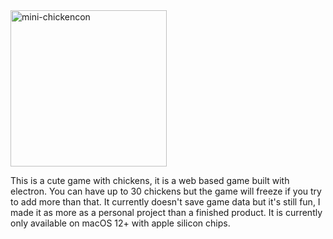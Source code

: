 <img width="250" height="250" alt="mini-chickencon" src="https://github.com/user-attachments/assets/858c54f6-b1a3-47e1-8c83-b429079facf2" />

This is a cute game with chickens, it is a web based game built with electron.
You can have up to 30 chickens but the game will freeze if you try to add more than that.
It currently doesn't save game data but it's still fun, I made it as more as a personal project than a finished product.
It is currently only available on macOS 12+ with apple silicon chips.
